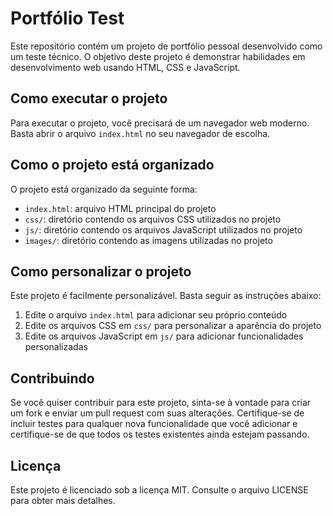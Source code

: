 # Portfólio Test

Este repositório contém um projeto de portfólio pessoal desenvolvido como um teste técnico. O objetivo deste projeto é demonstrar habilidades em desenvolvimento web usando HTML, CSS e JavaScript.

## Como executar o projeto

Para executar o projeto, você precisará de um navegador web moderno. Basta abrir o arquivo `index.html` no seu navegador de escolha.

## Como o projeto está organizado

O projeto está organizado da seguinte forma:

* `index.html`: arquivo HTML principal do projeto
* `css/`: diretório contendo os arquivos CSS utilizados no projeto
* `js/`: diretório contendo os arquivos JavaScript utilizados no projeto
* `images/`: diretório contendo as imagens utilizadas no projeto

## Como personalizar o projeto

Este projeto é facilmente personalizável. Basta seguir as instruções abaixo:

1. Edite o arquivo `index.html` para adicionar seu próprio conteúdo
2. Edite os arquivos CSS em `css/` para personalizar a aparência do projeto
3. Edite os arquivos JavaScript em `js/` para adicionar funcionalidades personalizadas

## Contribuindo

Se você quiser contribuir para este projeto, sinta-se à vontade para criar um fork e enviar um pull request com suas alterações. Certifique-se de incluir testes para qualquer nova funcionalidade que você adicionar e certifique-se de que todos os testes existentes ainda estejam passando.

## Licença

Este projeto é licenciado sob a licença MIT. Consulte o arquivo LICENSE para obter mais detalhes.
